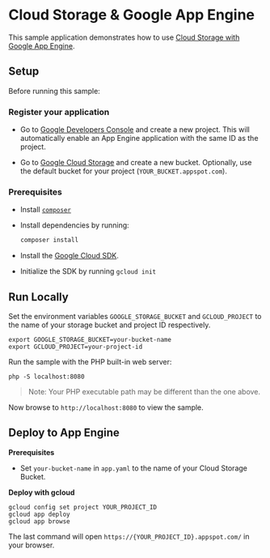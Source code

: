 # Cloud Storage & Google App Engine

This sample application demonstrates how to use [Cloud Storage with Google App Engine](https://cloud.google.com/appengine/docs/flexible/php/using-cloud-storage).

## Setup

Before running this sample:

### Register your application

- Go to
  [Google Developers Console](https://console.developers.google.com/project)
  and create a new project. This will automatically enable an App
  Engine application with the same ID as the project.

- Go to
  [Google Cloud Storage](https://console.cloud.google.com/storage/browser)
  and create a new bucket. Optionally, use the default bucket for your project
  (`YOUR_BUCKET.appspot.com`).

### Prerequisites

- Install [`composer`](https://getcomposer.org)
- Install dependencies by running:

    ```sh
    composer install
    ```

- Install the [Google Cloud SDK](https://developers.google.com/cloud/sdk/).
- Initialize the SDK by running `gcloud init`

## Run Locally

Set the environment variables `GOOGLE_STORAGE_BUCKET` and `GCLOUD_PROJECT` to the name of your storage bucket and project ID respectively.

```
export GOOGLE_STORAGE_BUCKET=your-bucket-name
export GCLOUD_PROJECT=your-project-id
```

Run the sample with the PHP built-in web server:

```
php -S localhost:8080
```



> Note: Your PHP executable path may be different than the one above.

Now browse to `http://localhost:8080` to view the sample.

## Deploy to App Engine

**Prerequisites**

- Set `your-bucket-name` in `app.yaml` to the name of your Cloud Storage Bucket.

**Deploy with gcloud**

```
gcloud config set project YOUR_PROJECT_ID
gcloud app deploy
gcloud app browse
```

The last command will open `https://{YOUR_PROJECT_ID}.appspot.com/`
in your browser.

